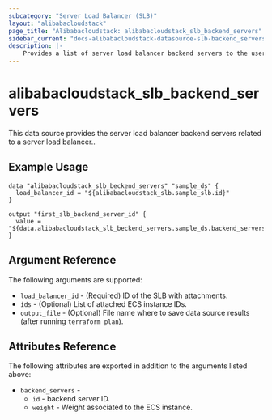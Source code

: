 ```yaml
---
subcategory: "Server Load Balancer (SLB)"
layout: "alibabacloudstack"
page_title: "Alibabacloudstack: alibabacloudstack_slb_backend_servers"
sidebar_current: "docs-alibabacloudstack-datasource-slb-backend_servers"
description: |-
    Provides a list of server load balancer backend servers to the user.
---
```


# alibabacloudstack\_slb_backend_servers

This data source provides the server load balancer backend servers related to a server load balancer..

## Example Usage

```
data "alibabacloudstack_slb_beckend_servers" "sample_ds" {
  load_balancer_id = "${alibabacloudstack_slb.sample_slb.id}"
}

output "first_slb_backend_server_id" {
  value = "${data.alibabacloudstack_slb_beckend_servers.sample_ds.backend_servers.0.id}"
}
```

## Argument Reference

The following arguments are supported:

* `load_balancer_id` - (Required) ID of the SLB with attachments.
* `ids` - (Optional) List of attached ECS instance IDs.
* `output_file` - (Optional) File name where to save data source results (after running `terraform plan`).

## Attributes Reference

The following attributes are exported in addition to the arguments listed above:

* `backend_servers` - 
  * `id` - backend server ID.
  * `weight` - Weight associated to the ECS instance.

